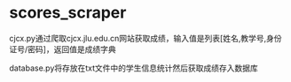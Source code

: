 # scores_scraper
cjcx.py通过爬取cjcx.jlu.edu.cn网站获取成绩，输入值是列表[姓名,教学号,身份证号/密码]，返回值是成绩字典       

database.py将存放在txt文件中的学生信息统计然后获取成绩存入数据库      


